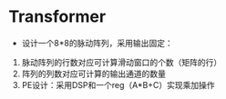# Transformer
- 设计一个8*8的脉动阵列，采用输出固定：
1. 脉动阵列的行数对应可计算滑动窗口的个数（矩阵的行）
2. 阵列的列数对应可计算的输出通道的数量 
3. PE设计：采用DSP和一个reg（A*B+C）实现乘加操作
